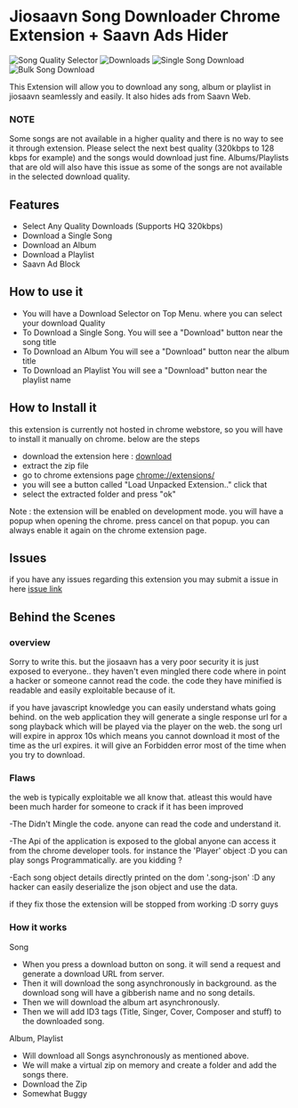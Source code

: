# Jiosaavn Song Downloader Chrome Extension + Saavn Ads Hider

![Song Quality Selector](https://i.imgur.com/UP8IyU2.png)
![Downloads](https://i.imgur.com/9l0QUJg.png)
![Single Song Download](https://i.imgur.com/PC5LPRJ.png)
![Bulk Song Download](https://i.imgur.com/pHaMw05.png)

This Extension will allow you to download any song, album or playlist in jiosaavn seamlessly and easily. It also hides ads from Saavn Web.

### NOTE
Some songs are not available in a higher quality and there is no way to see it through extension. Please select the next best quality (320kbps to 128 kbps for example) and the songs would download just fine.
Albums/Playlists that are old will also have this issue as some of the songs are not available in the selected download quality.

## Features

- Select Any Quality Downloads (Supports HQ 320kbps)
- Download a Single Song
- Download an Album
- Download a Playlist
- Saavn Ad Block

## How to use it

- You will have a Download Selector on Top Menu. where you can select your download Quality
- To Download a Single Song. You will see a "Download" button near the song title
- To Download an Album You will see a "Download" button near the album title
- To Download an Playlist You will see a "Download" button near the playlist name

## How to Install it

this extension is currently not hosted in chrome webstore, so you will have to install it manually on chrome. below are the steps

- download the extension here : [download](https://github.com/naqushab/saavn-downloader-extension/archive/master.zip)
- extract the zip file
- go to chrome extensions page [chrome://extensions/](chrome://extensions/)
- you will see a button called "Load Unpacked Extension.." click that
- select the extracted folder and press "ok"

Note : the extension will be enabled on development mode. you will have a popup when opening the chrome. press cancel on that popup. you can always enable it again on the chrome extension page.

## Issues

if you have any issues regarding this extension you may submit a issue in here [issue link](https://github.com/naqushab/saavn-downloader-extension/issues/new) 

## Behind the Scenes

### overview

Sorry to write this. but the jiosaavn has a very poor security it is just exposed to everyone.. they haven't even mingled there code where in point a hacker or someone cannot read the code. the code they have minified is readable and easily exploitable because of it.

if you have javascript knowledge you can easily understand whats going behind. on the web application they will generate a single response url for a song playback which will be played via the player on the web. the song url will expire in approx 10s which means you cannot download it most of the time as the url expires. it will give an Forbidden error most of the time when you try to download.

### Flaws

the web is typically exploitable we all know that. atleast this would have been much harder for someone to crack if it has been improved

-The Didn't Mingle the code. anyone can read the code and understand it.

-The Api of the application is exposed to the global anyone can access it from the chrome developer tools. for instance the 'Player' object :D you can play songs Programmatically. are you kidding ?

-Each song object details directly printed on the dom '.song-json' :D any hacker can easily deserialize  the json object and use the data.

if they fix those the extension will be stopped from working :D sorry guys

### How it works

Song
- When you press a download button on song. it will send a request and generate a download URL from server.
- Then it will download the song asynchronously in background. as the download song will have a gibberish name and no song details.
- Then we will download the album art asynchronously.
- Then we will add ID3 tags (Title, Singer, Cover, Composer and stuff) to the downloaded song.

Album, Playlist
- Will download all Songs asynchronously as mentioned above.
- We will make a virtual zip on memory and create a folder and add the songs there.
- Download the Zip
- Somewhat Buggy